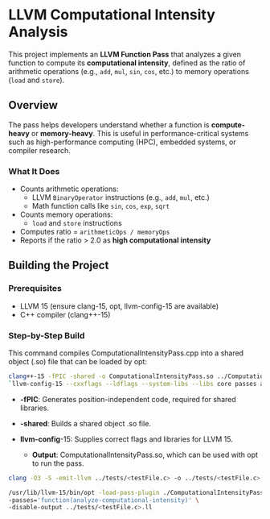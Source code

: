 # LLVM Computational Intensity Analysis

This project implements an **LLVM Function Pass** that analyzes a given function to compute its **computational intensity**, defined as the ratio of arithmetic operations (e.g., `add`, `mul`, `sin`, `cos`, etc.) to memory operations (`load` and `store`).

## Overview

The pass helps developers understand whether a function is **compute-heavy** or **memory-heavy**. This is useful in performance-critical systems such as high-performance computing (HPC), embedded systems, or compiler research.

### What It Does

- Counts arithmetic operations:
  - LLVM `BinaryOperator` instructions (e.g., `add`, `mul`, etc.)
  - Math function calls like `sin`, `cos`, `exp`, `sqrt`
- Counts memory operations:
  - `load` and `store` instructions
- Computes ratio = `arithmeticOps / memoryOps`
- Reports if the ratio > 2.0 as **high computational intensity**

## Building the Project
### Prerequisites
- LLVM 15 (ensure clang-15, opt, llvm-config-15 are available)
- C++ compiler (clang++-15)

### Step-by-Step Build
This command compiles ComputationalIntensityPass.cpp into a shared object (.so) file that can be loaded by opt:
```bash
clang++-15 -fPIC -shared -o ComputationalIntensityPass.so ../ComputationalIntensityPass.cpp \
`llvm-config-15 --cxxflags --ldflags --system-libs --libs core passes analysis support`
```
- **-fPIC**: Generates position-independent code, required for shared libraries.

- **-shared**: Builds a shared object .so file.

- **llvm-config**-15: Supplies correct flags and libraries for LLVM 15.

  - **Output**: ComputationalIntensityPass.so, which can be used with opt to run the pass.

```bash
clang -O3 -S -emit-llvm ../tests/<testFile.c> -o ../tests/<testFile.c>.ll
```

```bash
/usr/lib/llvm-15/bin/opt -load-pass-plugin ./ComputationalIntensityPass.so \
-passes='function(analyze-computational-intensity)' \
-disable-output ../tests/<testFile.c>.ll
```


